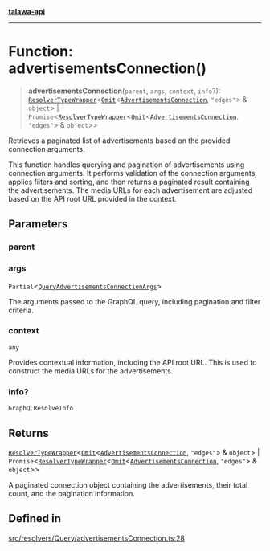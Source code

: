 [**talawa-api**](../../../../README.md)

***

# Function: advertisementsConnection()

> **advertisementsConnection**(`parent`, `args`, `context`, `info`?): [`ResolverTypeWrapper`](../../../../types/generatedGraphQLTypes/type-aliases/ResolverTypeWrapper.md)\<[`Omit`](../../../../types/generatedGraphQLTypes/type-aliases/Omit.md)\<[`AdvertisementsConnection`](../../../../types/generatedGraphQLTypes/type-aliases/AdvertisementsConnection.md), `"edges"`\> & `object`\> \| `Promise`\<[`ResolverTypeWrapper`](../../../../types/generatedGraphQLTypes/type-aliases/ResolverTypeWrapper.md)\<[`Omit`](../../../../types/generatedGraphQLTypes/type-aliases/Omit.md)\<[`AdvertisementsConnection`](../../../../types/generatedGraphQLTypes/type-aliases/AdvertisementsConnection.md), `"edges"`\> & `object`\>\>

Retrieves a paginated list of advertisements based on the provided connection arguments.

This function handles querying and pagination of advertisements using connection arguments. It performs validation of the connection arguments, applies filters and sorting, and then returns a paginated result containing the advertisements. The media URLs for each advertisement are adjusted based on the API root URL provided in the context.

## Parameters

### parent

### args

`Partial`\<[`QueryAdvertisementsConnectionArgs`](../../../../types/generatedGraphQLTypes/type-aliases/QueryAdvertisementsConnectionArgs.md)\>

The arguments passed to the GraphQL query, including pagination and filter criteria.

### context

`any`

Provides contextual information, including the API root URL. This is used to construct the media URLs for the advertisements.

### info?

`GraphQLResolveInfo`

## Returns

[`ResolverTypeWrapper`](../../../../types/generatedGraphQLTypes/type-aliases/ResolverTypeWrapper.md)\<[`Omit`](../../../../types/generatedGraphQLTypes/type-aliases/Omit.md)\<[`AdvertisementsConnection`](../../../../types/generatedGraphQLTypes/type-aliases/AdvertisementsConnection.md), `"edges"`\> & `object`\> \| `Promise`\<[`ResolverTypeWrapper`](../../../../types/generatedGraphQLTypes/type-aliases/ResolverTypeWrapper.md)\<[`Omit`](../../../../types/generatedGraphQLTypes/type-aliases/Omit.md)\<[`AdvertisementsConnection`](../../../../types/generatedGraphQLTypes/type-aliases/AdvertisementsConnection.md), `"edges"`\> & `object`\>\>

A paginated connection object containing the advertisements, their total count, and the pagination information.

## Defined in

[src/resolvers/Query/advertisementsConnection.ts:28](https://github.com/Suyash878/talawa-api/blob/b5a9d8b4a1ea678a3d6f5b710b3721f91a3052fc/src/resolvers/Query/advertisementsConnection.ts#L28)
